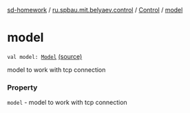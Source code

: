 [sd-homework](../../index.md) / [ru.spbau.mit.belyaev.control](../index.md) / [Control](index.md) / [model](.)

# model

`val model: `[`Model`](../../ru.spbau.mit.belyaev.model/-model/index.md) [(source)](https://github.com/StasBel/sd-homework/blob/InstantMessenger/src/main/kotlin/ru/spbau/mit/belyaev/control/Control.kt#L19)

model to work with tcp connection

### Property

`model` - model to work with tcp connection